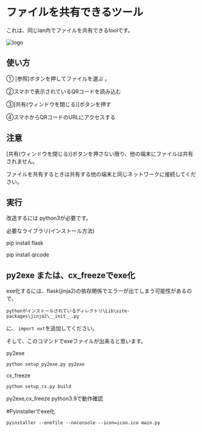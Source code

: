 # ファイルを共有できるツール

これは、同じlan内でファイルを共有できるtoolです。

![logo](https://raw.githubusercontent.com/rihitosan/file_kyouyuu/main/logo.png)

## 使い方

① [参照]ボタンを押してファイルを選ぶ 。

②スマホで表示されているQRコードを読み込む

③[共有(ウィンドウを閉じる)]ボタンを押す

④スマホからQRコードのURLにアクセスする

## 注意

[共有(ウィンドウを閉じる)]ボタンを押さない限り、他の端末にファイルは共有されません。


ファイルを共有するときは共有する他の端末と同じネットワークに接続してください。


## 実行

改造するには python3が必要です。

必要なライブラリ(インストール方法)

pip install flask

pip install qrcode

## py2exe または、cx_freezeでexe化

exe化するには、flask(jinja2)の依存関係でエラーが出てしまう可能性があるので、

```
pythonがインストールされているディレクトリ\Lib\site-packages\jinja2\__init__.py
```
に、 ```import ext```を追加してください。

そして、このコマンドでexeファイルが出来ると思います。


py2exe
```
python setup_py2exe.py py2exe
```

cx_freeze
```
python setup_cx.py build
```

py2exe,cx_freeze python3.9で動作確認 

#Pyinstallerでexe化

```
pyinstaller --onefile --noconsole --icon=icon.ico main.py
```
